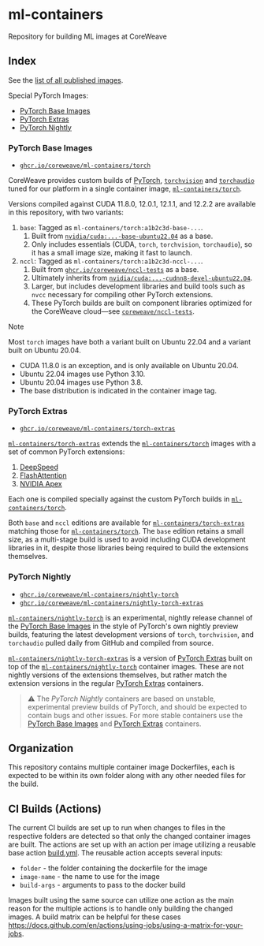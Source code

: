 # ml-containers

Repository for building ML images at CoreWeave


## Index

See the [list of all published images](https://github.com/orgs/coreweave/packages?repo_name=ml-containers).

Special PyTorch Images:

- [PyTorch Base Images](#pytorch-base-images)
- [PyTorch Extras](#pytorch-extras)
- [PyTorch Nightly](#pytorch-nightly)

### PyTorch Base Images

- [`ghcr.io/coreweave/ml-containers/torch`](https://github.com/coreweave/ml-containers/pkgs/container/ml-containers%2Ftorch)

CoreWeave provides custom builds of
[PyTorch](https://github.com/pytorch/pytorch),
[`torchvision`](https://github.com/pytorch/vision)
and [`torchaudio`](https://github.com/pytorch/audio)
tuned for our platform in a single container image, [`ml-containers/torch`](https://github.com/coreweave/ml-containers/pkgs/container/ml-containers%2Ftorch).

Versions compiled against CUDA 11.8.0, 12.0.1, 12.1.1, and 12.2.2 are available in this repository, with two variants:

1. `base`: Tagged as `ml-containers/torch:a1b2c3d-base-...`.
   1. Built from [`nvidia/cuda:...-base-ubuntu22.04`](https://hub.docker.com/r/nvidia/cuda/tags?name=base-ubuntu22.04) as a base.
   2. Only includes essentials (CUDA, `torch`, `torchvision`, `torchaudio`),
      so it has a small image size, making it fast to launch.
2. `nccl`: Tagged as `ml-containers/torch:a1b2c3d-nccl-...`.
   1. Built from [`ghcr.io/coreweave/nccl-tests`](https://github.com/coreweave/nccl-tests/pkgs/container/nccl-tests) as a base.
   2. Ultimately inherits from [`nvidia/cuda:...-cudnn8-devel-ubuntu22.04`](https://hub.docker.com/r/nvidia/cuda/tags?name=cudnn8-devel-ubuntu22.04).
   3. Larger, but includes development libraries and build tools such as `nvcc` necessary for compiling other PyTorch extensions.
   4. These PyTorch builds are built on component libraries optimized for the CoreWeave cloud&mdash;see
      [`coreweave/nccl-tests`](https://github.com/coreweave/nccl-tests/blob/master/README.md).

> [!NOTE]
> Most `torch` images have both a variant built on Ubuntu 22.04 and a variant built on Ubuntu 20.04.
> - CUDA 11.8.0 is an exception, and is only available on Ubuntu 20.04.
> - Ubuntu 22.04 images use Python 3.10.
> - Ubuntu 20.04 images use Python 3.8.
> - The base distribution is indicated in the container image tag.

### PyTorch Extras

- [`ghcr.io/coreweave/ml-containers/torch-extras`](https://github.com/coreweave/ml-containers/pkgs/container/ml-containers%2Ftorch-extras)

[`ml-containers/torch-extras`](https://github.com/coreweave/ml-containers/pkgs/container/ml-containers%2Ftorch-extras)
extends the [`ml-containers/torch`](https://github.com/coreweave/ml-containers/pkgs/container/ml-containers%2Ftorch)
images with a set of common PyTorch extensions:

1. [DeepSpeed](https://github.com/microsoft/DeepSpeed)
2. [FlashAttention](https://github.com/Dao-AILab/flash-attention)
3. [NVIDIA Apex](https://github.com/NVIDIA/apex)

Each one is compiled specially against the custom PyTorch builds in [`ml-containers/torch`](https://github.com/coreweave/ml-containers/pkgs/container/ml-containers%2Ftorch).

Both `base` and `nccl` editions are available for
[`ml-containers/torch-extras`](https://github.com/coreweave/ml-containers/pkgs/container/ml-containers%2Ftorch-extras)
matching those for
[`ml-containers/torch`](https://github.com/coreweave/ml-containers/pkgs/container/ml-containers%2Ftorch).
The `base` edition retains a small size, as a multi-stage build is used to avoid including
CUDA development libraries in it, despite those libraries being required to build
the extensions themselves.

### PyTorch Nightly

- [`ghcr.io/coreweave/ml-containers/nightly-torch`](https://github.com/coreweave/ml-containers/pkgs/container/ml-containers%2Fnightly-torch)
- [`ghcr.io/coreweave/ml-containers/nightly-torch-extras`](https://github.com/coreweave/ml-containers/pkgs/container/ml-containers%2Fnightly-torch-extras)

[`ml-containers/nightly-torch`](https://github.com/coreweave/ml-containers/pkgs/container/ml-containers%2Fnightly-torch)
is an experimental, nightly release channel of the
[PyTorch Base Images](#pytorch-base-images) in the style of PyTorch's
own nightly preview builds, featuring the latest development versions of
`torch`, `torchvision`, and `torchaudio` pulled daily from GitHub
and compiled from source.

[`ml-containers/nightly-torch-extras`](https://github.com/coreweave/ml-containers/pkgs/container/ml-containers%2Fnightly-torch-extras)
is a version of [PyTorch Extras](#pytorch-extras) built on top of the
[`ml-containers/nightly-torch`](https://github.com/coreweave/ml-containers/pkgs/container/ml-containers%2Fnightly-torch)
container images.
These are not nightly versions of the extensions themselves, but rather match
the extension versions in the regular [PyTorch Extras](#pytorch-extras) containers.

> ⚠ The *PyTorch Nightly* containers are based on unstable, experimental preview
builds of PyTorch, and should be expected to contain bugs and other issues.
> For more stable containers use the [PyTorch Base Images](#pytorch-base-images)
> and [PyTorch Extras](#pytorch-extras) containers. 


## Organization
This repository contains multiple container image Dockerfiles, each is expected
to be within its own folder along with any other needed files for the build.


## CI Builds (Actions)
The current CI builds are set up to run when changes to files in the respective
folders are detected so that only the changed container images are built. The
actions are set up with an action per image utilizing a reusable base action
[build.yml](.github/workflows/build.yml). The reusable action accepts several inputs:

- `folder` - the folder containing the dockerfile for the image
- `image-name` - the name to use for the image
- `build-args` - arguments to pass to the docker build

Images built using the same source can utilize one action as the main reason for
the multiple actions is to handle only building the changed images. A build
matrix can be helpful for these cases
https://docs.github.com/en/actions/using-jobs/using-a-matrix-for-your-jobs.
